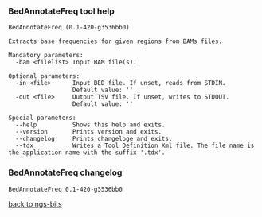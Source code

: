 ### BedAnnotateFreq tool help
	BedAnnotateFreq (0.1-420-g3536bb0)
	
	Extracts base frequencies for given regions from BAMs files.
	
	Mandatory parameters:
	  -bam <filelist> Input BAM file(s).
	
	Optional parameters:
	  -in <file>      Input BED file. If unset, reads from STDIN.
	                  Default value: ''
	  -out <file>     Output TSV file. If unset, writes to STDOUT.
	                  Default value: ''
	
	Special parameters:
	  --help          Shows this help and exits.
	  --version       Prints version and exits.
	  --changelog     Prints changeloge and exits.
	  --tdx           Writes a Tool Definition Xml file. The file name is the application name with the suffix '.tdx'.
	
### BedAnnotateFreq changelog
	BedAnnotateFreq 0.1-420-g3536bb0
	
[back to ngs-bits](https://github.com/imgag/ngs-bits)